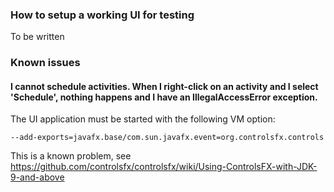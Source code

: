 ### How to setup a working UI for testing
To be written
### Known issues
#### I cannot schedule activities. When I right-click on an activity and I select 'Schedule', nothing happens and I have an IllegalAccessError exception.
The UI application must be started with the following VM option:

    --add-exports=javafx.base/com.sun.javafx.event=org.controlsfx.controls

This is a known problem, see https://github.com/controlsfx/controlsfx/wiki/Using-ControlsFX-with-JDK-9-and-above